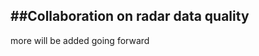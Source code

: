 ##Collaboration on radar data quality
-------------------------------------
more will be added going forward
